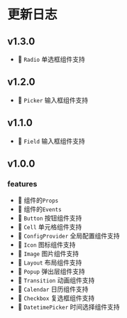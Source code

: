# 更新日志

## v1.3.0

- 🚀 `Radio` 单选框组件支持

## v1.2.0

- 🚀 `Picker` 输入框组件支持

## v1.1.0

- 🚀 `Field` 输入框组件支持

## v1.0.0

### features

- 🚀 组件的`Props`
- 🚀 组件的`Events`
- 🚀 `Button` 按钮组件支持
- 🚀 `Cell` 单元格组件支持
- 🚀 `ConfigProvider` 全局配置组件支持
- 🚀 `Icon` 图标组件支持
- 🚀 `Image` 图片组件支持
- 🚀 `Layout` 布局组件支持
- 🚀 `Popup` 弹出层组件支持
- 🚀 `Transition` 动画组件支持
- 🚀 `Calendar` 日历组件支持
- 🚀 `Checkbox` 复选框组件支持
- 🚀 `DatetimePicker` 时间选择组件支持
